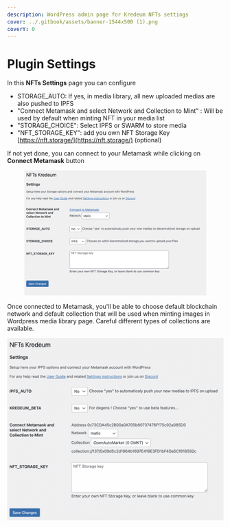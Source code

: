 ```yaml
---
description: WordPress admin page for Kredeum NFTs settings
cover: ../.gitbook/assets/banner-1544x500 (1).png
coverY: 0
---
```


# Plugin Settings

In this **NFTs Settings** page you can configure&#x20;

* STORAGE\_AUTO: If yes, in media library, all new uploaded medias are also pushed to IPFS
* "Connect Metamask and select Network and Collection to Mint" : Will be used by default when minting NFT in your media list
* "STORAGE\_CHOICE": Select IPFS or SWARM to store media
* "NFT\_STORAGE\_KEY": add you own NFT Storage Key [https://nft.storage/](https://nft.storage/) (optional)

If not yet done, you can connect to your Metamask while clicking on **Connect Metamask** button

<figure><img src="../.gitbook/assets/Screenshot 2023-05-04 at 18.48.09.png" alt=""><figcaption></figcaption></figure>

Once connected to Metamask, you'll be able to choose default blockchain network and default collection that will be used when minting images in Wordpress media library page. Careful different types of collections are available.

![](<../.gitbook/assets/Screenshot 2022-11-02 at 17.57.08 (1).png>)
